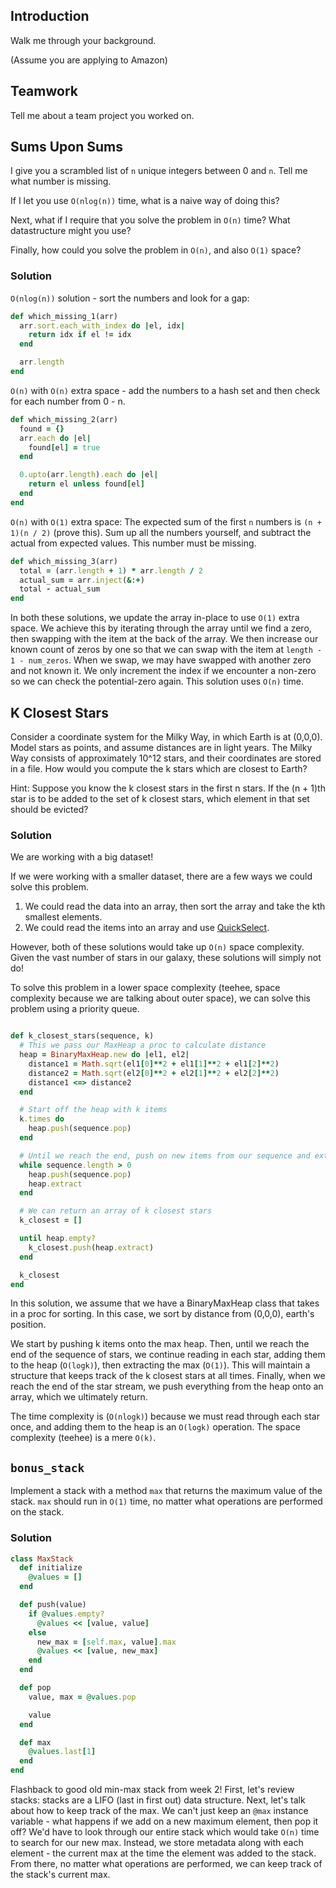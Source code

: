 ## Introduction

Walk me through your background.

(Assume you are applying to Amazon)

## Teamwork

Tell me about a team project you worked on.

## Sums Upon Sums

I give you a scrambled list of `n` unique integers between 0
and `n`. Tell me what number is missing.

If I let you use `O(nlog(n))` time, what is a naive way of doing this?

Next, what if I require that you solve the problem in `O(n)` time?
What datastructure might you use?

Finally, how could you solve the problem in `O(n)`, and also `O(1)`
space?

### Solution

`O(nlog(n))` solution - sort the numbers and look for a gap:

```ruby
def which_missing_1(arr)
  arr.sort.each_with_index do |el, idx|
    return idx if el != idx
  end

  arr.length
end
```

`O(n)` with `O(n)` extra space - add the numbers to a hash set and then check for each number from 0 - n.

```ruby
def which_missing_2(arr)
  found = {}
  arr.each do |el|
    found[el] = true
  end

  0.upto(arr.length).each do |el|
    return el unless found[el]
  end
end
```

`O(n)` with `O(1)` extra space: The expected sum of the first `n` numbers is `(n + 1)(n / 2)` (prove this). Sum up all the numbers yourself, and subtract the actual from expected values. This number must be missing.

```ruby
def which_missing_3(arr)
  total = (arr.length + 1) * arr.length / 2
  actual_sum = arr.inject(&:+)
  total - actual_sum
end
```

In both these solutions, we update the array in-place to use `O(1)` extra space. We achieve this by iterating through the array until we find a zero, then swapping with the item at the back of the array. We then increase our known count of zeros by one so that we can swap with the item at `length - 1 - num_zeros`. When we swap, we may have swapped with another zero and not known it. We only increment the index if we encounter a non-zero so we can check the potential-zero again. This solution uses `O(n)` time.

## K Closest Stars

Consider a coordinate system for the Milky Way, in which Earth is at (0,0,0). Model stars as points, and assume distances are in light years. The Milky Way consists of approximately 10^12 stars, and their coordinates are stored in a file. How would you compute the k stars which are closest to Earth?

Hint: Suppose you know the k closest stars in the first n stars. If the (n + 1)th star is to be added to the set of k closest stars, which element in that set should be evicted?

### Solution

We are working with a big dataset!

If we were working with a smaller dataset, there are a few ways we could solve this problem.

1) We could read the data into an array, then sort the array and take the kth smallest elements.
2) We could read the items into an array and use  [QuickSelect](http://stackoverflow.com/questions/10846482/quickselect-algorithm-understanding).

However, both of these solutions would take up `O(n)` space complexity. Given the vast number of stars in our galaxy, these solutions will simply not do!

To solve this problem in a lower space complexity (teehee, space complexity because we are talking about outer space), we can solve this problem using a priority queue.

```ruby

def k_closest_stars(sequence, k)
  # This we pass our MaxHeap a proc to calculate distance
  heap = BinaryMaxHeap.new do |el1, el2|
    distance1 = Math.sqrt(el1[0]**2 + el1[1]**2 + el1[2]**2)
    distance2 = Math.sqrt(el2[0]**2 + el2[1]**2 + el2[2]**2)
    distance1 <=> distance2
  end

  # Start off the heap with k items
  k.times do
    heap.push(sequence.pop)
  end

  # Until we reach the end, push on new items from our sequence and extract the max
  while sequence.length > 0
    heap.push(sequence.pop)
    heap.extract
  end

  # We can return an array of k closest stars
  k_closest = []

  until heap.empty?
    k_closest.push(heap.extract)
  end

  k_closest
end

```

In this solution, we assume that we have a BinaryMaxHeap class that takes in a proc for sorting. In this case, we sort by distance from (0,0,0), earth's position.

We start by pushing k items onto the max heap. Then, until we reach the end of the sequence of stars, we continue reading in each star, adding them to the heap (`O(logk)`), then extracting the max (`O(1)`). This will maintain a structure that keeps track of the k closest stars at all times. Finally, when we reach the end of the star stream, we push everything from the heap onto an array, which we ultimately return.

The time complexity is (`O(nlogk)`) because we must read through each star once, and adding them to the heap is an `O(logk)` operation. The space complexity (teehee) is a mere `O(k)`.

## `bonus_stack`

Implement a stack with a  method `max` that returns the maximum
value of the stack. `max` should run in `O(1)` time, no matter what operations are performed on the stack.

### Solution

```ruby
class MaxStack
  def initialize
    @values = []
  end

  def push(value)
    if @values.empty?
      @values << [value, value]
    else
      new_max = [self.max, value].max
      @values << [value, new_max]
    end
  end

  def pop
    value, max = @values.pop

    value
  end

  def max
    @values.last[1]
  end
end
```

Flashback to good old min-max stack from week 2! First, let's review stacks: stacks are a LIFO (last in first out) data structure. Next, let's talk about how to keep track of the max. We can't just keep an `@max` instance variable - what happens if we add on a new maximum element, then pop it off? We'd have to look through our entire stack which would take `O(n)` time to search for our new max. Instead, we store metadata along with each element - the current max at the time the element was added to the stack. From there, no matter what operations are performed, we can keep track of the stack's current max.
